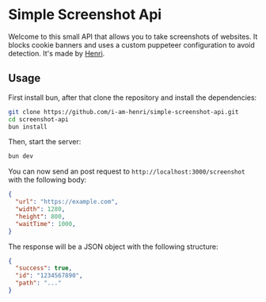 # Simple Screenshot Api

Welcome to this small API that allows you to take screenshots of websites. It blocks cookie banners and uses a custom puppeteer configuration to avoid detection. It's made by [Henri](https://henri.is).

## Usage

First install bun, after that clone the repository and install the dependencies:

```bash
git clone https://github.com/i-am-henri/simple-screenshot-api.git
cd screenshot-api
bun install
```

Then, start the server:

```bash
bun dev
```

You can now send an post request to `http://localhost:3000/screenshot` with the following body:

```json
{
  "url": "https://example.com",
  "width": 1280,
  "height": 800,
  "waitTime": 1000,
}

```

The response will be a JSON object with the following structure:

```json
{
  "success": true,
  "id": "1234567890",
  "path": "..."
}
```


